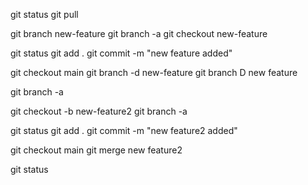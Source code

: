 git status
git pull

git branch new-feature
git branch -a
git checkout new-feature


git status
git add .
git commit -m "new feature added"

git checkout main
git branch -d new-feature
git branch D new feature

git branch -a

git checkout -b new-feature2
git branch -a

git status
git add .
git commit -m "new feature2 added"

git checkout main
git merge new feature2

git status

